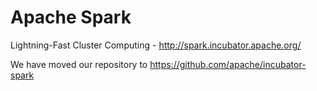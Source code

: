 # Apache Spark

Lightning-Fast Cluster Computing - <http://spark.incubator.apache.org/>

We have moved our repository to https://github.com/apache/incubator-spark
